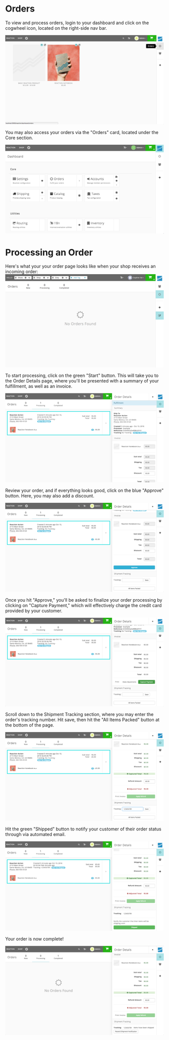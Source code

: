 # Orders

To view and process orders, login to your dashboard and click on the cogwheel icon, located on the right-side nav bar.

![](/assets/admin-dashboard-orders.png "Reaction Commerce Dashboard")

You may also access your orders via the "Orders" card, located under the Core section.

![](/assets/admin-dashboard-first-visit.png "Reaction Commerce Dashboard")

# Processing an Order

Here's what your your order page looks like when your shop receives an incoming order:
![](/assets/admin-orders-page.png "Reaction Commerce Orders")

To start processing, click on the green "Start" button. This will take you to the Order Details page, where you'll be presented with a summary of your fulfillment, as well as an invoice.

![](/assets/admin-order-details.png "Reaction Commerce Orders")

Review your order, and if everything looks good, click on the blue "Approve" button. Here, you may also add a discount.

![](/assets/admin-order-details-approve.png "Reaction Commerce Orders")

Once you hit "Approve," you'll be asked to finalize your order processing by clicking on "Capture Payment," which will effectively charge the credit card provided by your customer.

![](/assets/admin-order-details-capture-payment.png "Reaction Commerce Orders")

Scroll down to the Shipment Tracking section, where you may enter the order's tracking number. Hit save, then hit the "All Items Packed" button at the bottom of the page.

![](/assets/admin-order-details-shipping-tracking.png "Reaction Commerce Orders")

Hit the green "Shipped" button to notify your customer of their order status through via automated email.

![](/assets/admin-order-details-shipping.png "Reaction Commerce Orders")

Your order is now complete!

![](/assets/admin-order-details-completed.png "Reaction Commerce Orders")
